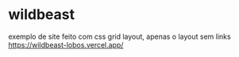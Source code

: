 # wildbeast
exemplo de site feito com css grid layout, apenas o layout sem links
https://wildbeast-lobos.vercel.app/
